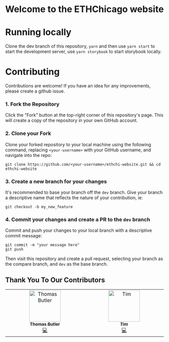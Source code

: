 # Welcome to the ETHChicago website

# Running locally

Clone the dev branch of this repository, `yarn` and then use `yarn start` to start the development server,
use `yarn storybook` to start storybook locally.

# Contributing

Contributions are welcome! If you have an idea for any improvements, please create a github issue. 

### 1. Fork the Repository

Click the "Fork" button at the top-right corner of this repository's page. This will create a copy of the repository in your own GitHub account.

### 2. Clone your Fork

Clone your forked repository to your local machine using the following command, replacing `<your-username>` with your GitHub username, and navigate into the repo:
```console
git clone https://github.com/<your-username>/ethchi-website.git && cd ethchi-website
```

### 3. Create a new branch for your changes 

It's recommended to base your branch off the `dev` branch. Give your branch a descriptive name that reflects the nature of your contribution, ie:
```console
git checkout -b my_new_feature
```


### 4. Commit your changes and create a PR to the `dev` branch 

Commit and push your changes to your local branch with a descriptive commit message:
```console 
git commit -m "your message here"
git push 
```

Then visit this repository and create a pull request, selecting your branch as the compare branch, and `dev` as the base branch. 

## Thank You To Our Contributors

<!-- ALL-CONTRIBUTORS-LIST:START - Do not remove or modify this section -->
<!-- prettier-ignore-start -->
<!-- markdownlint-disable -->
<table>
  <tbody>
    <tr>
      <td align="center" valign="top" width="14.28%"><a href="https://github.com/trbutler4"><img src="https://avatars.githubusercontent.com/u/58192340?v=4?s=100" width="100px;" alt="Thomas Butler"/><br /><sub><b>Thomas Butler</b></sub></a><br /><a href="#code-trbutler4" title="Code">💻</a></td>
      <td align="center" valign="top" width="14.28%"><a href="https://github.com/OokamiKitsune"><img src="https://avatars.githubusercontent.com/u/47796701?v=4?s=100" width="100px;" alt="Tim"/><br /><sub><b>Tim</b></sub></a><br /><a href="#code-OokamiKitsune" title="Code">💻</a></td>
    </tr>
  </tbody>
</table>

<!-- markdownlint-restore -->
<!-- prettier-ignore-end -->

<!-- ALL-CONTRIBUTORS-LIST:END -->







